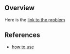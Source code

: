 ## Overview
Here is the [link to the problem](https://adventofcode.com/2024/day/3)

## References
- [how to use](../1/README.md)
